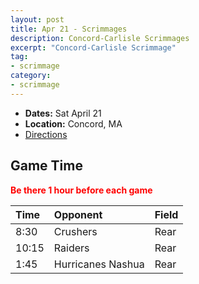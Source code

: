 ```yaml
---
layout: post
title: Apr 21 - Scrimmages
description: Concord-Carlisle Scrimmages
excerpt: "Concord-Carlisle Scrimmage"
tag:
- scrimmage
category:
- scrimmage
---
```

* **Dates:** Sat April 21
* **Location:** Concord, MA 
* [Directions](https://seanmerrow.github.io/heatgold/fields/concord-carlisle)  

## Game Time

<span style="color:red">**Be there 1 hour before each game**</span>

| Time  | Opponent          | Field |
|:------|:------------------|:------|
| 8:30  | Crushers          | Rear  |
| 10:15 | Raiders           | Rear  |
| 1:45  | Hurricanes Nashua | Rear  |

